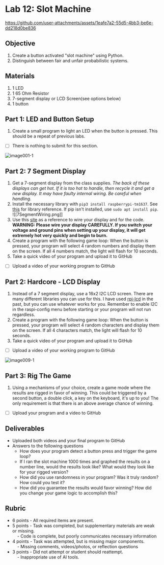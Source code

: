 # Lab 12: Slot Machine



https://github.com/user-attachments/assets/1eafe7a2-55d5-4bb3-be6e-dd218d0be836



## Objective

1. Create a button activated "slot machine" using Python. 
2. Distinguish between fair and unfair probabilistic systems. 

## Materials 

1. 1 LED 
2. 1 65 Ohm Resistor
3. 7-segment display or LCD Screen(see options below) 
4. 1 button
## Part 1: LED and Button Setup

1. Create a small program to light an LED when the button is pressed. This should be a repeat of previous labs. 

- [ ] There is nothing to submit for this section.

![image001-1](https://github.com/user-attachments/assets/68528cbb-a019-46e5-a512-5c0ea3430cac)

## Part 2: 7 Segment Display

1.  Get a 7-segment display from the class supplies. *The back of these displays can get hot. If it is too hot to handle, then recycle it and get a new display. It may have faulty internal wiring. Be careful when handling.*
2. Install the necessary library with `pip3 install raspberrypi-tm1637`. See [this](https://pypi.org/project/raspberrypi-tm1637/) for library reference. If pip isn't installed, use `sudo apt install pip`. 
![[7SegmentWiring.png]]
3. Use this [site](https://thingsdaq.org/2022/10/02/7-segment-led-display-with-raspberry-pi/) as a reference to wire your display and for the code. **WARNING: Please wire your display CAREFULLY. If you switch your voltage and ground pins when setting up your display, it will get extremely hot very quickly and begin to burn.**
4. Create a program with the following game loop: When the button is pressed, your program will select 4 random numbers and display them on the screen. If all 4 numbers match, the light will flash for 10 seconds.
5. Take a quick video of your program and upload it to GitHub

- [ ] Upload a video of your working program to GitHub

## Part 2: Hardcore - LCD Display 

1. Instead of a 7 segment display, use a 16x2 I2C LCD screen. There are many different libraries you can use for this. I have used [rpi-lcd](https://github.com/bogdal/rpi-lcd) in the past, but you can use whatever works for you. Remember to enable I2C in the raspi-config menu before starting or your program will not run regardless.
2. Create a program with the following game loop: When the button is pressed, your program will select 4 random characters and display them on the screen. If all 4 characters match, the light will flash for 10 seconds.
3. Take a quick video of your program and upload it to GitHub

- [ ] Upload a video of your working program to GitHub


 ![image009-1](https://github.com/user-attachments/assets/c5a60d73-8f4a-4230-b61e-b867d6e72848)

## Part 3: Rig The Game

1. Using a mechanisms of your choice, create a game mode where the results are rigged in favor of winning. This could be triggered by a second button, a double click, a key on the keyboard, it's up to you! The only requirement is that there is an above average chance of winning. 

- [ ] Upload your program and a video to GitHub

## Deliverables

- Uploaded both videos and your final program to GitHub
- Answers to the following questions 
	- How does your program detect a button press and trigger the game loop?
	- If I ran the slot machine 1000 times and graphed the results on a number line, would the results look like? What would they look like for your rigged version?
	- How did you use randomness in your program? Was it truly random? How could you test it?
	- How did you guarantee the results would favor winning? How did you change your game logic to accomplish this? 

## Rubric 

- 6 points - All required items are present.    
- 5 points - Task was completed, but supplementary materials are weak or missing.    
    - Code is complete, but poorly communicates necessary information
- 4 points - Task was attempted, but is missing major components.    
    - Missing comments, videos/photos, or reflection questions  
- 3 points - Did not attempt or student should reattempt.  
    - Inappropriate use of AI tools.

